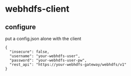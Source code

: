 # webhdfs-client

## configure
put a config.json alone with the client
```
{
  "insecure": false,
  "username": "your-webhdfs-user",
  "password": "your-webhdfs-user-pw",
  "rest_api": "https://your-webhdfs-gateway/webhdfs/v1"
}
```
